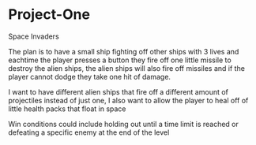 # Project-One
Space Invaders


The plan is to have a small ship fighting off other ships with 3 lives and eachtime the player presses a button they fire off one little missile to destroy the alien ships, the alien ships will also fire off missiles and if the player cannot dodge they take one hit of damage. 

I want to have different alien ships that fire off a different amount of projectiles instead of just one, I also want to allow the player to heal off of little health packs that float in space

Win conditions could include holding out until a time limit is reached or defeating a specific enemy at the end of the level